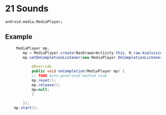 # 21 Sounds


    android.media.MediaPlayer;

## Example ##

```java
     MediaPlayer mp;
	    mp = MediaPlayer.create(NavDrawerActivity.this, R.raw.kzaluisietszeggense);
	    mp.setOnCompletionListener(new MediaPlayer.OnCompletionListener() {
	    
		    @Override
		    public void onCompletion(MediaPlayer mp) {
		    // TODO Auto-generated method stub
		    mp.reset();
		    mp.release();
		    mp=null;
		    }
	    
	    });
    mp.start();
```